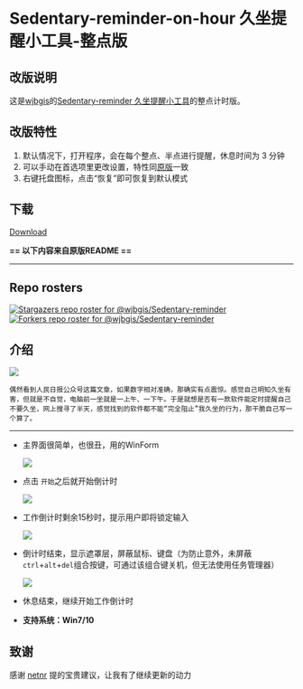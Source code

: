 # Sedentary-reminder-on-hour 久坐提醒小工具-整点版

## 改版说明

这是[wjbgis](https://github.com/wjbgis)的[Sedentary-reminder 久坐提醒小工具](https://github.com/wjbgis/Sedentary-reminder)的整点计时版。

## 改版特性

1. 默认情况下，打开程序，会在每个整点、半点进行提醒，休息时间为 3 分钟
2. 可以手动在首选项里更改设置，特性同[原版](https://github.com/wjbgis/Sedentary-reminder)一致
3. 右键托盘图标，点击“恢复”即可恢复到默认模式

## 下载  

[Download](https://github.com/ABitGinger/Sedentary-reminder-on-hour/releases)



**== 以下内容来自原版README ==**



---


## Repo rosters

[![Stargazers repo roster for @wjbgis/Sedentary-reminder](https://reporoster.com/stars/wjbgis/Sedentary-reminder)](https://github.com/wjbgis/Sedentary-reminder/stargazers)
[![Forkers repo roster for @wjbgis/Sedentary-reminder](https://reporoster.com/forks/wjbgis/Sedentary-reminder)](https://github.com/wjbgis/Sedentary-reminder/network/members)

## 介绍

![](https://github.com/wjbgis/Sedentary-reminder/blob/master/ScreenShot/0.png)

    偶然看到人民日报公众号这篇文章，如果数字相对准确，那确实有点震惊。感觉自己明知久坐有害，但就是不自觉，电脑前一坐就是一上午、一下午。于是就想是否有一款软件能定时提醒自己不要久坐，网上搜寻了半天，感觉找到的软件都不能“完全阻止”我久坐的行为，那干脆自己写一个算了。

---

* 主界面很简单，也很丑，用的WinForm

  ![](https://github.com/wjbgis/Sedentary-reminder/blob/master/ScreenShot/1.png)
* 点击 `开始`之后就开始倒计时

  ![](https://github.com/wjbgis/Sedentary-reminder/blob/master/ScreenShot/2.1.png)
* 工作倒计时剩余15秒时，提示用户即将锁定输入

  ![](https://github.com/wjbgis/Sedentary-reminder/blob/master/ScreenShot/4.png)
* 倒计时结束，显示遮罩层，屏蔽鼠标、键盘（为防止意外，未屏蔽 `ctrl`+`alt`+`del`组合按键，可通过该组合键关机，但无法使用任务管理器）

  ![](https://github.com/wjbgis/Sedentary-reminder/blob/master/ScreenShot/3.png)
* 休息结束，继续开始工作倒计时
* **支持系统：Win7/10**

## 致谢

感谢 [netnr](https://github.com/netnr) 提的宝贵建议，让我有了继续更新的动力
